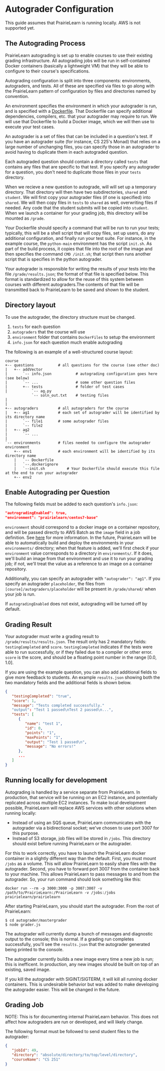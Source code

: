 # Autograder Configuration

This guide assumes that PrairieLearn is running locally. AWS is not supported yet.

## The Autograding Process

PrairieLearn autograding is set up to enable courses to use their existing grading infrastructure. All autograding jobs will be run in self-contained Docker containers (basically a lightweight VM) that they will be able to configure to their course's specifications.

Autograding configuration is split into three components: environments, autograders, and tests. All of these are specified via files to go along with the PrairieLearn pattern of configuration by files and directories named by convention.

An environment specifies the environment in which your autograder is run, and is specified with a [Dockerfile](https://docs.docker.com/engine/reference/builder/). That Dockerfile can specify additional dependencies, compilers, etc. that your autograder may require to run. We will use that Dockerfile to build a Docker image, which we will then use to execute your test cases.

An autograder is a set of files that can be included in a question's test. If you have an autograder suite (for instance, CS 225's Monad) that relies on a large number of unchanging files, you can specify those in an autograder to avoid having to duplicate them in each autograded question.

Each autograded question should contain a directory called `tests` that contains any files that are specific to that test. If you specify any autograder for a question, you don't need to duplicate those files in your `tests` directory.

When we recieve a new question to autograde, will will set up a temporary directory. That directory will then have two subdirectories, `shared` and `student`. We will first copy your autograder files (if one is specified) into `shared`. We will then copy files in `tests` to `shared` as well, overwriting files if needed. Any code that the student submits will be copied into `student`. When we launch a container for your grading job, this directory will be mounted as `/grade`.

Your Dockerfile should specify a command that will be run to run your tests; typically, this will be a shell script that will copy files, set up users, do any additional configuration, and finally run your test suite. For instance, in the example course, the `python-main` environment has the script `init.sh`. As part of the build process, it copies that file into the root of the image and then specifies the command `CMD /init.sh`; that script then runs another script that is specifies in the python autograder.

Your autograder is responsible for writing the results of your tests into the file `/grade/results.json`; the format of that file is specified below. This format is standardized to allow for the reuse of this system between courses with different autograders.The contents of that file will be transmitted back to PrairieLearn to be saved and shown to the student.

## Directory layout

To use the autograder, the directory structure must be changed.

1. `tests` for each question
2. `autograders` that the course will use
3. `environment` folder that contains `DockerFiles` to setup the environment
4. `info.json` for each question much enable autograding

The following is an example of a well-structured course layout:

```
course
+-- questions           # all questions for the course (see other doc)
|   +-- addVector
|       `-- info.json           # autograding configuration goes here (see below)
|       `-- ...                 # some other question files
|       +-- tests               # folder of test cases
|           `-- ag.py       
            `-- soln_out.txt    # testing files
|        
|   
+-- autograders         # all autograders for the course
|   +-- ag1             # each set of autograder will be identified by its directory name
|       `-- file1       # some autograder files
|       `-- file2
|   +-- ag2
|       `-- ...
|
`-- environments        # files needed to configure the autograder environment
    +-- env1            # each environment will be identified by its directory name
    |   `-- Dockerfile
    |   `--.dockerignore
    |   `--init.sh          # Your Dockerfile should execute this file at the end to run your autograder
    +-- env2
```

## Enable Autograding per Question

The following fields must be added to each question's `info.json`:

```json
"autrogradingEnabled": true,
"environment": "prairielearn/centos7-base"
```

`environment` should correspond to a docker image on a container repository, and will be passed directly to AWS Batch as the `image` field in a job definition. See [here](http://docs.aws.amazon.com/batch/latest/userguide/job_definition_parameters.html) for more information. In the future, PrairieLearn will be able to automatically build and deploy the environments in your `environments/` directory; when that feature is added, we'll first check if your `environment` value corresponds to a directory in `environments/`. If it does, we'll build an image from that environment and use it to run your grading job; if not, we'll treat the value as a reference to an image on a container repository.

Additionally, you can specify an autograder with `"autograder": "ag1"`. If you specify an autograder `placeholder`, the files from `[course]/autograders/placeholder` will be present in `/grade/shared/` when your job is run.

If `autogradingEnabled` does not exist, autograding will be turned off by default.

## Grading Result

Your autograder must write a grading result to `/grade/results/results.json`. The result only has 2 mandatory fields: `testingCompleted` and `score`. `testingCompleted` indicates if the tests were able to run successfully, or if they failed due to a compiler or other error. `score` is the score, and should be a floating point number in the range [0.0, 1.0].

If you are using the example question, you can also add additional fields to give more feedback to students. An example `results.json` showing both the two mandatory fields and the additional fields is shown below.

```json
{
   "testingCompleted": "true",
   "score": 1,
   "message": "Tests completed successfully."
   "output": "Test 1 passed\nTest 2 passed\n...",
   "tests": [
      {
         "name": "test 1",
         "id": 0,
         "points": "1",
         "maxPoints": "1",
         "output": "Test 1 passed\n",
         "message": "No errors!"
      },
      ...
   ]
}
```

## Running locally for development

Autograding is handled by a service separate from PrairieLearn. In production, that service will be running on an EC2 instance, and potentially replicated across multiple EC2 instances. To make local development possible, PrairieLearn will replace AWS services with other solutions when running locally:

* Instead of using an SQS queue, PrairieLearn communicates with the autograder via a bidirectional socket; we've chosen to use port 3007 for this purpose.
* Instead of S3 storage, job files will be stored in `/jobs`. This directory should exist before running PrairieLearn or the autograder.

For this to work correctly, you have to launch the PrairieLearn docker container in a slightly different way than the default. First, you must mount `/jobs` as a volume. This will allow PrairieLearn to easily share files with the autograder. Second, you have to forward port 3007 from the container back to your machine. This allows PrairieLearn to pass messages to and from the autograder. So, your run command should look something like this:

```
docker run --rm -p 3000:3000 -p 3007:3007 -v /path/to/PrairieLearn:/PrairieLearn -v /jobs:/jobs prairielearn/prairielearn
```

After starting PrairieLearn, you should start the autograder. From the root of PrairieLearn:

```
$ cd autograder/mastergrader
$ node grader.js
```

The autograder will currently dump a bunch of messages and diagnostic output to the console; this is normal. If a grading run completes successfully, you'll see the `results.json` that the autograder generated being printed to the console.

The autograder currently builds a new image every time a new job is run; this is inefficent. In production, any new images should be built on top of an existing, saved image.

If you kill the autograder with SIGINT/SIGTERM, it will kill all running docker containers. This is undesirable behavior but was added to make developing the autograder easier. This will be changed in the future.

## Grading Job

NOTE: This is for documenting internal PrairieLearn behavior. This does not affect how autograders are run or developed, and will likely change.

The following format must be followed to send student files to the autograder:

```json
{
   "jobId": 49,
   "directory": "absolute/directory/to/top/level/directory",
   "courseName": "CS 251"
}
```
